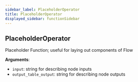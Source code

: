 ```yaml
---
sidebar_label: PlaceholderOperator
title: PlaceholderOperator
displayed_sidebar: functionSidebar
---
```


## PlaceholderOperator

Placeholder Function; useful for laying out components of Flow

**Arguments**:

- `input`: string for describing node inputs
- `output_table_output`: string for describing node outputs

